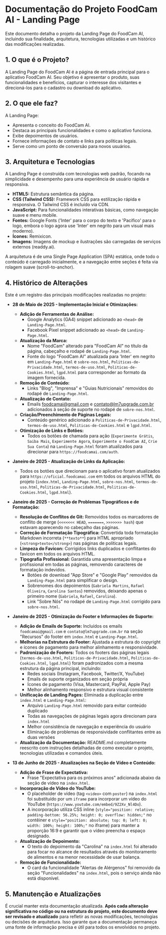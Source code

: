 # Documentação do Projeto FoodCam AI - Landing Page

Este documento detalha o projeto da Landing Page do FoodCam AI, incluindo sua finalidade, arquitetura, tecnologias utilizadas e um histórico das modificações realizadas.

## 1. O que é o Projeto?

A Landing Page do FoodCam AI é a página de entrada principal para o aplicativo FoodCam AI. Seu objetivo é apresentar o produto, suas funcionalidades e benefícios, capturar o interesse dos visitantes e direcioná-los para o cadastro ou download do aplicativo.

## 2. O que ele faz?

A Landing Page:
*   Apresenta o conceito do FoodCam AI.
*   Destaca as principais funcionalidades e como o aplicativo funciona.
*   Exibe depoimentos de usuários.
*   Fornece informações de contato e links para políticas legais.
*   Serve como um ponto de conversão para novos usuários.

## 3. Arquitetura e Tecnologias

A Landing Page é construída com tecnologias web padrão, focando na simplicidade e desempenho para uma experiência de usuário rápida e responsiva.

*   **HTML5:** Estrutura semântica da página.
*   **CSS (Tailwind CSS):** Framework CSS para estilização rápida e responsiva. O Tailwind CSS é incluído via CDN.
*   **JavaScript:** Para funcionalidades interativas básicas, como navegação suave e menu mobile.
*   **Fontes:** Google Fonts ('Inter' para o corpo do texto e 'Pacifico' para o logo, embora o logo agora use 'Inter' em negrito para um visual mais moderno).
*   **Ícones:** Remixicon.
*   **Imagens:** Imagens de mockup e ilustrações são carregadas de serviços externos (readdy.ai).

A arquitetura é de uma Single Page Application (SPA) estática, onde todo o conteúdo é carregado inicialmente, e a navegação entre seções é feita via rolagem suave (scroll-to-anchor).

## 4. Histórico de Alterações

Este é um registro das principais modificações realizadas no projeto:

*   **28 de Maio de 2025 - Implementação Inicial e Otimizações:**
    *   **Adição de Ferramentas de Análise:**
        *   Google Analytics (GA4) snippet adicionado ao `<head>` de `Landing-Page.html`.
        *   Facebook Pixel snippet adicionado ao `<head>` de `Landing-Page.html`.
    *   **Atualização da Marca:**
        *   Nome "FoodCam" alterado para "FoodCam AI" no título da página, cabeçalho e rodapé de `Landing-Page.html`.
        *   Fonte do logo "FoodCam AI" atualizada para 'Inter' em negrito em `Landing-Page.html` e `sobre-nos.html`, `Politicas-de-Privacidade.html`, `termos-de-uso.html`, `Politicas-de-Cookies.html`, `lgpd.html` para corresponder ao formato da imagem fornecida.
    *   **Remoção de Conteúdo:**
        *   Links "Blog", "Imprensa" e "Guias Nutricionais" removidos do rodapé de `Landing-Page.html`.
    *   **Atualização de Contato:**
        *   Emails foodcamai@gmail.com e contato@lm7upgrade.com.br adicionados à seção de suporte no rodapé de `sobre-nos.html`.
    *   **Criação/Preenchimento de Páginas Legais:**
        *   Conteúdo genérico adicionado a `Politicas-de-Privacidade.html`, `termos-de-uso.html`, `Politicas-de-Cookies.html` e `lgpd.html`.
    *   **Otimização de Links e Botões:**
        *   Todos os botões de chamada para ação (`Experimente Grátis`, `Saiba Mais`, `Experimente Agora`, `Experimente o FoodCam AI`, `Crie Sua Conta`) na `Landing-Page.html` foram atualizados para direcionar para `https://foodcamai.com/auth`.
*   **Janeiro de 2025 - Atualização de Links da Aplicação:**
    *   Todos os botões que direcionam para o aplicativo foram atualizados para `https://oficial.foodcamai.com` em todos os arquivos HTML do projeto (`index.html`, `Landing-Page.html`, `sobre-nos.html`, `termos-de-uso.html`, `Politicas-de-Privacidade.html`, `Politicas-de-Cookies.html`, `lgpd.html`).

*   **Janeiro de 2025 - Correção de Problemas Tipográficos e de Formatação:**
    *   **Resolução de Conflitos de Git:** Removidos todos os marcadores de conflito de merge (`<<<<<<< HEAD`, `=======`, `>>>>>>> hash`) que estavam aparecendo no cabeçalho das páginas.
    *   **Correção de Formatação Tipográfica:** Convertida toda formatação Markdown incorreta (`**texto**`) para HTML apropriado (`<strong>texto</strong>`) nas páginas de políticas legais.
    *   **Limpeza do Favicon:** Corrigidos links duplicados e conflitantes do favicon em todos os arquivos HTML.
    *   **Tipografia Profissional:** Garantida uma apresentação limpa e profissional em todas as páginas, removendo caracteres de formatação indevidos.
        *   Botões de download "App Store" e "Google Play" removidos da `Landing-Page.html` para simplificar o design.
        *   Sobrenomes dos depoimentos (`Gabriela Martins`, `Rafael Oliveira`, `Carolina Santos`) removidos, deixando apenas o primeiro nome (`Gabriela`, `Rafael`, `Carolina`).
        *   Link "Sobre Nós" no rodapé de `Landing-Page.html` corrigido para `sobre-nos.html`.

*   **Janeiro de 2025 - Otimização do Footer e Informações de Suporte:**
    *   **Adição de Emails de Suporte:** Incluídos os emails `foodcamai@gmail.com` e `contato@lm7upgrade.com.br` na seção "Recursos" do footer em `index.html` e `Landing-Page.html`.
    *   **Melhorias na Estrutura do Footer:** Ajustada a estrutura do copyright e ícones de pagamento para melhor alinhamento e responsividade.
    *   **Padronização de Footers:** Todos os footers das páginas legais (`termos-de-uso.html`, `Politicas-de-Privacidade.html`, `Politicas-de-Cookies.html`, `lgpd.html`) foram padronizados com a mesma estrutura da página principal, incluindo:
        *   Redes sociais (Instagram, Facebook, Twitter/X, YouTube)
        *   Emails de suporte organizados em seção própria
        *   Ícones de pagamento (Visa, Mastercard, PayPal, Apple Pay)
        *   Melhor alinhamento responsivo e estrutura visual consistente
    *   **Unificação de Landing Pages:** Eliminada a duplicação entre `index.html` e `Landing-Page.html`:
        *   Arquivo `Landing-Page.html` removido para evitar conteúdo duplicado
        *   Todas as navegações de páginas legais agora direcionam para `index.html`
        *   Melhor consistência de navegação e experiência do usuário
        *   Eliminação de problemas de responsividade conflitantes entre as duas versões
    *   **Atualização da Documentação:** README.md completamente reescrito com instruções detalhadas de como executar o projeto, tecnologias utilizadas e comandos úteis.

*   **13 de Junho de 2025 - Atualizações na Seção de Vídeo e Conteúdo:**
    *   **Adição de Frase de Expectativa:**
        *   Frase "Expectativa para os próximos anos" adicionada abaixo da seção de vídeo na `index.html`.
    *   **Incorporação de Vídeo do YouTube:**
        *   O placeholder de vídeo (tag `<video>` com `poster`) na `index.html` foi substituído por um `iframe` para incorporar um vídeo do YouTube (`https://www.youtube.com/embed/9Z2Xv_Nl4Do`).
        *   A incorporação utiliza CSS inline (`style="position: relative; padding-bottom: 56.25%; height: 0; overflow: hidden;"` no contêiner e `style="position: absolute; top: 0; left: 0; width: 100%; height: 100%;"` no iframe) para manter a proporção 16:9 e garantir que o vídeo preencha o espaço designado.
    *   **Atualização de Depoimento:**
        *   O texto do depoimento da "Carolina" na `index.html` foi alterado para focar no alcance de resultados através do monitoramento de alimentos e na menor necessidade de usar balança.
    *   **Remoção de Funcionalidade:**
        *   O card da funcionalidade "Alertas de Alérgenos" foi removido da seção "Funcionalidades" na `index.html`, pois o serviço ainda não está disponível.

## 5. Manutenção e Atualizações

É crucial manter esta documentação atualizada. **Após cada alteração significativa no código ou na estrutura do projeto, este documento deve ser revisado e atualizado** para refletir as novas modificações, tecnologias ou decisões de arquitetura. Isso garante que a documentação permaneça uma fonte de informação precisa e útil para todos os envolvidos no projeto.
